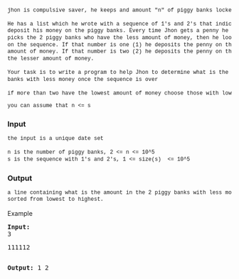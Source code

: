 <pre style="font-family: 'Bitstream Vera Sans Mono', Monaco, Consolas, 'Courier New', monospace; font-size: 12px; line-height: 15.600000381469727px; margin-top: 0em;"><span style="padding-top: 0.2em; padding-bottom: 0.1em;">jhon is compulsive saver, he keeps and amount "n" of piggy banks locked in his room.
</span>
<span style="padding-top: 0.2em; padding-bottom: 0.1em;">He has a list which he wrote with a sequence of 1's and 2's that indicate the way that Jhon will 
deposit his money on the piggy banks. Every time Jhon gets a penny he rushes to his room and 
picks the 2 piggy banks who have the less amount of money, then he looks at the next number 
on the sequence. If that number is one (1) he deposits the penny on the piggy bank with the lesser 
amount of money. If that number is two (2) he deposits the penny on the next piggy bank with 
the lesser amount of money.
</span>
<span style="padding-top: 0.2em; padding-bottom: 0.1em;">Your task is to write a program to help Jhon to determine what is the amount in the 2 piggy 
banks with less money once the sequence is over
</span><span style="padding-top: 0.2em; padding-bottom: 0.1em;">
if more than two have the lowest amount of money choose those with lowest indexes.</span></pre>
<pre style="font-family: 'Bitstream Vera Sans Mono', Monaco, Consolas, 'Courier New', monospace; font-size: 12px; line-height: 15.600000381469727px; margin-top: 0em;">you can assume that n &lt;= s</pre>
<h3>Input</h3>
<pre style="font-family: 'Bitstream Vera Sans Mono', Monaco, Consolas, 'Courier New', monospace; font-size: 12px; line-height: 15.600000381469727px; margin-top: 0em;"><span style="padding-top: 0.2em; padding-bottom: 0.1em;">the input is a unique date set
</span>
<span style="padding-top: 0.2em; padding-bottom: 0.1em;">n is the number of piggy banks, 2 &lt;= n &lt;= 10^5
s is the sequence with 1's and 2's, 1 &lt;= size(s)  &lt;= 10^5</span><span style="padding-top: 0.2em; padding-bottom: 0.1em;"><br></span></pre>
<h3>Output</h3>
<pre style="font-family: 'Bitstream Vera Sans Mono', Monaco, Consolas, 'Courier New', monospace; font-size: 12px; margin-top: 0em; line-height: 15.600000381469727px;"><span style="padding-top: 0.2em; padding-bottom: 0.1em;">a line containing what is the amount in the 2 piggy banks with less money once the sequence is over, 
sorted from lowest to highest.</span></pre>
<p>Example</p>
<pre><strong>Input:</strong>
3</pre>
<pre>111112

<strong>Output:</strong>
1 2</pre>